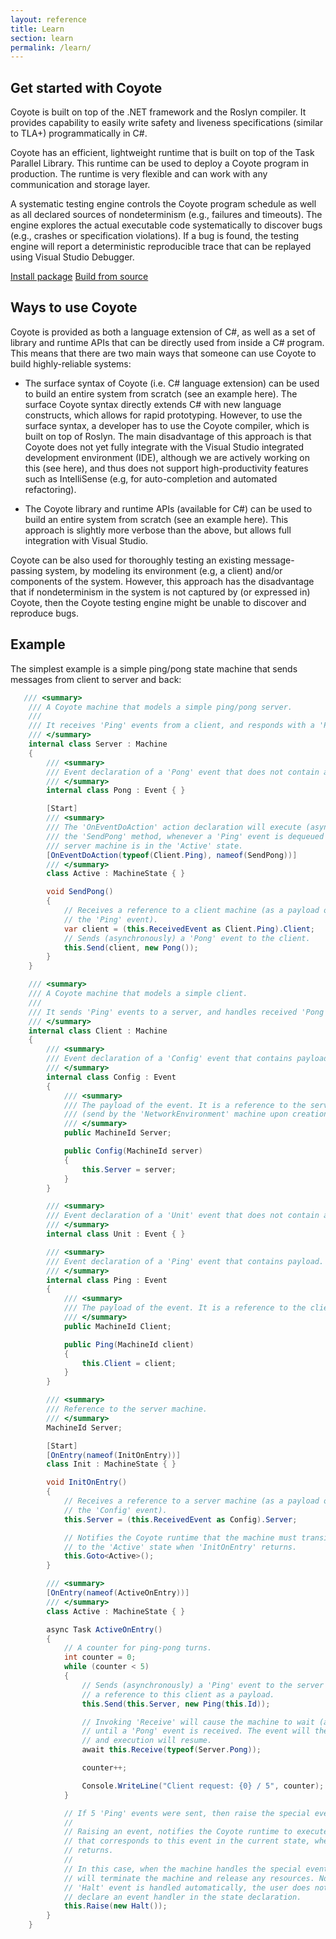 ```yaml
---
layout: reference
title: Learn
section: learn
permalink: /learn/
---
```


## Get started with Coyote

Coyote is built on top of the .NET framework and the Roslyn compiler. It provides capability to easily write safety and liveness specifications (similar to TLA+) programmatically in C#.

Coyote has an efficient, lightweight runtime that is built on top of the Task Parallel Library. This runtime can be used to deploy a Coyote program in production. The runtime is very flexible and can work with any communication and storage layer.

A systematic testing engine controls the Coyote program schedule as well as all declared sources of nondeterminism (e.g., failures and timeouts). The engine explores the actual executable code systematically to discover bugs (e.g., crashes or specification violations). If a bug is found, the testing engine will report a deterministic reproducible trace that can be replayed using Visual Studio Debugger.

<div>
<a href="" class="btn btn-primary mt-20 mr-30">Install package</a> <a href="" class="btn btn-primary mt-20">Build from source</a>
</div>

## Ways to use Coyote

Coyote is provided as both a language extension of C#, as well as a set of library and runtime APIs that can be directly used from inside a C# program. This means that there are two main ways that someone can use Coyote to build highly-reliable systems:

- The surface syntax of Coyote (i.e. C# language extension) can be used to build an entire system from scratch (see an example here). The surface Coyote syntax directly extends C# with new language constructs, which allows for rapid prototyping. However, to use the surface syntax, a developer has to use the Coyote compiler, which is built on top of Roslyn. The main disadvantage of this approach is that Coyote does not yet fully integrate with the Visual Studio integrated development environment (IDE), although we are actively working on this (see here), and thus does not support high-productivity features such as IntelliSense (e.g, for auto-completion and automated refactoring).

- The Coyote library and runtime APIs (available for C#) can be used to build an entire system from scratch (see an example here). This approach is slightly more verbose than the above, but allows full integration with Visual Studio.

Coyote can be also used for thoroughly testing an existing message-passing system, by modeling its environment (e.g, a client) and/or components of the system. However, this approach has the disadvantage that if nondeterminism in the system is not captured by (or expressed in) Coyote, then the Coyote testing engine might be unable to discover and reproduce bugs.

## Example

The simplest example is a simple ping/pong state machine that sends messages from client to server and back:

```c#
   /// <summary>
    /// A Coyote machine that models a simple ping/pong server.
    ///
    /// It receives 'Ping' events from a client, and responds with a 'Pong' event.
    /// </summary>
    internal class Server : Machine
    {
        /// <summary>
        /// Event declaration of a 'Pong' event that does not contain any payload.
        /// </summary>
        internal class Pong : Event { }

        [Start]
        /// <summary>
        /// The 'OnEventDoAction' action declaration will execute (asynchrously)
        /// the 'SendPong' method, whenever a 'Ping' event is dequeued while the
        /// server machine is in the 'Active' state.
        [OnEventDoAction(typeof(Client.Ping), nameof(SendPong))]
        /// </summary>
        class Active : MachineState { }

        void SendPong()
        {
            // Receives a reference to a client machine (as a payload of
            // the 'Ping' event).
            var client = (this.ReceivedEvent as Client.Ping).Client;
            // Sends (asynchronously) a 'Pong' event to the client.
            this.Send(client, new Pong());
        }
    }

    /// <summary>
    /// A Coyote machine that models a simple client.
    ///
    /// It sends 'Ping' events to a server, and handles received 'Pong' event.
    /// </summary>
    internal class Client : Machine
    {
        /// <summary>
        /// Event declaration of a 'Config' event that contains payload.
        /// </summary>
        internal class Config : Event
        {
            /// <summary>
            /// The payload of the event. It is a reference to the server machine
            /// (send by the 'NetworkEnvironment' machine upon creation of the client).
            /// </summary>
            public MachineId Server;

            public Config(MachineId server)
            {
                this.Server = server;
            }
        }

        /// <summary>
        /// Event declaration of a 'Unit' event that does not contain any payload.
        /// </summary>
        internal class Unit : Event { }

        /// <summary>
        /// Event declaration of a 'Ping' event that contains payload.
        /// </summary>
        internal class Ping : Event
        {
            /// <summary>
            /// The payload of the event. It is a reference to the client machine.
            /// </summary>
            public MachineId Client;

            public Ping(MachineId client)
            {
                this.Client = client;
            }
        }

        /// <summary>
        /// Reference to the server machine.
        /// </summary>
        MachineId Server;

        [Start]
        [OnEntry(nameof(InitOnEntry))]
        class Init : MachineState { }

        void InitOnEntry()
        {
            // Receives a reference to a server machine (as a payload of
            // the 'Config' event).
            this.Server = (this.ReceivedEvent as Config).Server;

            // Notifies the Coyote runtime that the machine must transition
            // to the 'Active' state when 'InitOnEntry' returns.
            this.Goto<Active>();
        }

        /// <summary>
        [OnEntry(nameof(ActiveOnEntry))]
        /// </summary>
        class Active : MachineState { }

        async Task ActiveOnEntry()
        {
            // A counter for ping-pong turns.
            int counter = 0;
            while (counter < 5)
            {
                // Sends (asynchronously) a 'Ping' event to the server that contains
                // a reference to this client as a payload.
                this.Send(this.Server, new Ping(this.Id));

                // Invoking 'Receive' will cause the machine to wait (asynchronously)
                // until a 'Pong' event is received. The event will then get dequeued
                // and execution will resume.
                await this.Receive(typeof(Server.Pong));

                counter++;

                Console.WriteLine("Client request: {0} / 5", counter);
            }

            // If 5 'Ping' events were sent, then raise the special event 'Halt'.
            //
            // Raising an event, notifies the Coyote runtime to execute the event handler
            // that corresponds to this event in the current state, when 'SendPing'
            // returns.
            //
            // In this case, when the machine handles the special event 'Halt', it
            // will terminate the machine and release any resources. Note that the
            // 'Halt' event is handled automatically, the user does not need to
            // declare an event handler in the state declaration.
            this.Raise(new Halt());
        }
    }

```

